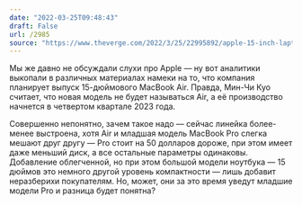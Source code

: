 ```yaml
---
date: "2022-03-25T09:48:43"
draft: False
url: /2985
source: "https://www.theverge.com/2022/3/25/22995892/apple-15-inch-laptop-macbook-air-rumor-report"
---
```


Мы же давно не обсуждали слухи про Apple — ну вот аналитики выкопали в различных материалах намеки на то, что компания планирует выпуск 15-дюймового MacBook Air. Правда, Мин-Чи Куо считает, что новая модель не будет называться Air, а её производство начнется в четвертом квартале 2023 года.

Совершенно непонятно, зачем такое надо — сейчас линейка более-менее выстроена, хотя Air и младшая модель MacBook Pro слегка мешают друг другу — Pro стоит на 50 долларов дороже, при этом имеет даже меньший диск, а все остальные параметры одинаковы. Добавление облегченной, но при этом большой модели ноутбука — 15 дюймов это немного другой уровень компактности — лишь добавит неразберихи покупателям. Но, может, они за это время уведут младшие модели Pro и разница будет понятна?

